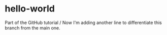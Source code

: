 # hello-world
Part of the GitHub tutorial /
Now I'm adding another line to differentiate this branch from the main one.
